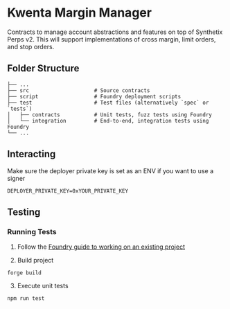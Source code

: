 # Kwenta Margin Manager

Contracts to manage account abstractions and features on top of Synthetix Perps v2. This will support implementations of cross margin, limit orders, and stop orders.

## Folder Structure

    ├── ...
    ├── src                     # Source contracts
    ├── script                  # Foundry deployment scripts
    ├── test                    # Test files (alternatively `spec` or `tests`)
    │   ├── contracts           # Unit tests, fuzz tests using Foundry
    │   └── integration         # End-to-end, integration tests using Foundry
    └── ...

## Interacting

Make sure the deployer private key is set as an ENV if you want to use a signer
```
DEPLOYER_PRIVATE_KEY=0xYOUR_PRIVATE_KEY
```

## Testing

### Running Tests
1. Follow the [Foundry guide to working on an existing project](https://book.getfoundry.sh/projects/working-on-an-existing-project.html)

2. Build project
```
forge build
```
3. Execute unit tests
```
npm run test
```
